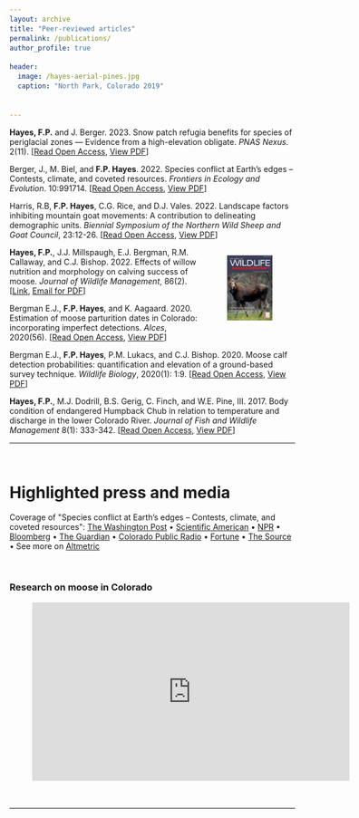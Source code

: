 ```yaml
---
layout: archive
title: "Peer-reviewed articles"
permalink: /publications/
author_profile: true

header:
  image: /hayes-aerial-pines.jpg
  caption: "North Park, Colorado 2019"


---
```


**Hayes, F.P.** and J. Berger. 2023. Snow patch refugia benefits for species of periglacial zones — Evidence from a high-elevation obligate. *PNAS Nexus*. 2(11). \[[Read Open Access](https://academic.oup.com/pnasnexus/article-lookup/doi/10.1093/pnasnexus/pgad339), <a href="./2023_Hayes and Berger_snow benefits_ReducedSize.pdf">View PDF</a>\]

Berger, J., M. Biel, and **F.P. Hayes**. 2022. Species conflict at Earth’s edges – Contests, climate, and coveted resources. *Frontiers in Ecology and Evolution*. 10:991714. \[[Read Open Access](https://www.frontiersin.org/articles/10.3389/fevo.2022.991714), <a href="./2022_Berger et al_contests.pdf">View PDF</a>\]

Harris, R.B, **F.P. Hayes**, C.G. Rice, and D.J. Vales. 2022. Landscape factors inhibiting mountain goat movements: A contribution to delineating demographic units. *Biennial Symposium of the Northern Wild Sheep and Goat Council*, 23:12-26. \[[Read Open Access](http://www.nwsgc.org/proceedings/NWSGC_2022/2022-Harris-et-al.pdf), <a href="./2022_Harris et al_factors inhibiting movement.pdf">View PDF</a>\]

<figure style="width: 80px;float:right">
   <a href="/images/publications/hayes-JWMcover-2022.jpg">
  <img style='border:5px solid #FFFFFF float:right' src="/images/publications/hayes-JWMcover-2022.jpg" /></a>
</figure>

**Hayes, F.P.**, J.J. Millspaugh, E.J. Bergman, R.M. Callaway, and C.J. Bishop. 2022. Effects of willow nutrition and morphology on calving success of moose. *Journal of Wildlife Management*, 86(2). \[[Link](https://doi.org/10.1002/jwmg.22175), <a href="mailto:forest.hayes@colostate.edu?subject=Request for PDF - Effects of willow on moose calving success">Email for PDF</a>\]

Bergman E.J., **F.P. Hayes**, and K. Aagaard. 2020. Estimation of moose parturition dates in Colorado: incorporating imperfect detections. *Alces*, 2020(56). \[[Read Open Access](https://alcesjournal.org/index.php/alces/article/view/277), <a href="./2020_Bergman et al_parturition.pdf">View PDF</a>\]

Bergman E.J., **F.P. Hayes**, P.M. Lukacs, and C.J. Bishop. 2020. Moose calf detection probabilities: quantification and elevation of a ground-based survey technique. *Wildlife Biology*, 2020(1): 1:9. \[[Read Open Access](https://doi.org/10.2981/wlb.00599), <a href="./2020_Bergman et al_calf detection.pdf">View PDF</a>\]

**Hayes, F.P.**, M.J. Dodrill, B.S. Gerig, C. Finch, and W.E. Pine, III. 2017. Body condition of endangered Humpback Chub in relation to temperature and discharge in the lower Colorado River. *Journal of Fish and Wildlife Management* 8(1): 333-342. \[[Read Open Access](https://doi.org/10.3996/062014-JFWM-047), <a href="./2017_Hayes et al_Humpback Chub condition.pdf">View PDF</a>\]

---------------------------


&nbsp;

# Highlighted press and media



Coverage of "Species conflict at Earth’s edges – Contests, climate, and coveted resources": [The Washington Post](https://www.washingtonpost.com/climate-environment/2022/10/17/goats-bighorn-sheep-glacier-salt) 
•
[Scientific American](https://www.scientificamerican.com/article/mountain-goats-battle-bighorn-sheep-over-climate-limited-resources/)
•
[NPR](https://www.npr.org/sections/goatsandsoda/2022/10/17/1129521295/goats-slam-sheep-over-salt-lick-maybe-they-really-are-the-goat)
•
[Bloomberg](https://www.bloomberg.com/news/articles/2022-10-17/climate-change-pits-mountain-goats-against-bighorn-sheep-in-american-rockies)
•
[The Guardian](https://www.theguardian.com/environment/2022/oct/16/mountain-goats-bighorn-sheep-climate-crisis-ice-melt)
•
[Colorado Public Radio](https://www.cpr.org/2022/10/18/glaciers-melting-rocky-mountain-goats-sheep/)
•
[Fortune](https://fortune.com/2022/10/17/sheep-goats-climate-change-rivalry-rocky-mountains/)
•
[The Source](https://source.colostate.edu/mountain-goats-and-bighorn-sheep-battle-in-climate-crisis-new-study-shows/)
•
See more on [Altmetric](https://frontiers.altmetric.com/details/137313015)


&nbsp;

### Research on moose in Colorado
<figure style="width: 560px" class="align-center">
  <iframe width="560" height="315" src="https://www.youtube-nocookie.com/embed/fIFQTJpqzoo" title="YouTube video player" frameborder="0" allow="accelerometer; autoplay; clipboard-write; encrypted-media; gyroscope; picture-in-picture; web-share" allowfullscreen></iframe>
</figure>

&nbsp;

---------------------------
&nbsp;
